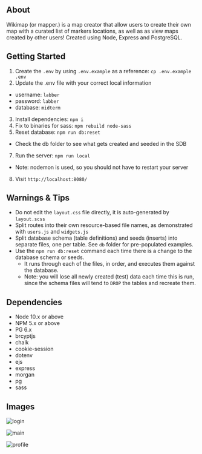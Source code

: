 ## About
Wikimap (or mapper.) is a map creator that allow users to create their own map with a curated list of markers locations, as well as as view maps created by other users! Created using Node, Express and PostgreSQL. 

## Getting Started

1. Create the `.env` by using `.env.example` as a reference: `cp .env.example .env`
2. Update the .env file with your correct local information 
  - username: `labber` 
  - password: `labber` 
  - database: `midterm`
3. Install dependencies: `npm i`
4. Fix to binaries for sass: `npm rebuild node-sass`
5. Reset database: `npm run db:reset`
  - Check the db folder to see what gets created and seeded in the SDB
7. Run the server: `npm run local`
  - Note: nodemon is used, so you should not have to restart your server
8. Visit `http://localhost:8080/`

## Warnings & Tips

- Do not edit the `layout.css` file directly, it is auto-generated by `layout.scss`
- Split routes into their own resource-based file names, as demonstrated with `users.js` and `widgets.js`
- Split database schema (table definitions) and seeds (inserts) into separate files, one per table. See `db` folder for pre-populated examples. 
- Use the `npm run db:reset` command each time there is a change to the database schema or seeds. 
  - It runs through each of the files, in order, and executes them against the database. 
  - Note: you will lose all newly created (test) data each time this is run, since the schema files will tend to `DROP` the tables and recreate them.

## Dependencies

- Node 10.x or above
- NPM 5.x or above
- PG 6.x
- brcyptjs
- chalk
- cookie-session
- dotenv
- ejs
- express
- morgan
- pg
- sass

## Images

![login](https://github.com/minhvo1/wikimap/blob/master/docs/login.png?raw=true)

![main](https://github.com/minhvo1/wikimap/blob/master/docs/main2.png)

![profile](https://github.com/minhvo1/wikimap/blob/master/docs/profile.png?raw=true)



